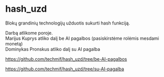 # hash_uzd
Blokų grandinių technologijų užduotis sukurti hash funkciją.

Darbą atlikome poroje.  
Marijus Kuprys atliko dalį be AI pagalbos (pasiskirstėme rolėmis mesdami monetą)  
Dominykas Pronskus atliko dalį su AI pagalba  

https://github.com/techmif/hash_uzd/tree/be-AI-pagalbos

https://github.com/techmif/hash_uzd/tree/su-AI-pagalba
